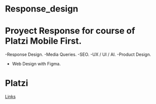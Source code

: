 # Response_design 
# Proyect Response for course of Platzi Mobile First. 
-Response Design.
-Media Queries.
-SEO.
-UX / UI / AI. 
-Product Design.
- Web Design with Figma.

# Platzi 
[Links](https://platzi.com/home)
